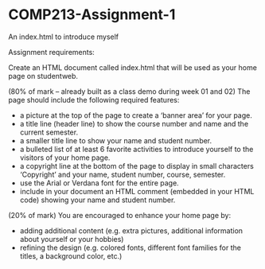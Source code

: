 # COMP213-Assignment-1
 An index.html to introduce myself

Assignment requirements:

Create an HTML document called index.html that will be used as your home page on studentweb.

(80% of mark – already built as a class demo during week 01 and 02) The page should include the following required features:
-	a picture at the top of the page to create a ‘banner area’ for your page.
-	a title line (header line) to show the course number and name and the current semester.
-	a smaller title line to show your name and student number.
-	a bulleted list of at least 6 favorite activities to introduce yourself to the visitors of your home page.
-   a copyright line at the bottom of the page to display in small characters ‘Copyright’ and your name, student number, course, semester.
-	use the Arial or Verdana font for the entire page.
-	include in your document an HTML comment (embedded in your HTML code) showing your name and student number.

(20% of mark) You are encouraged to enhance your home page by:
-	adding additional content (e.g. extra pictures, additional information about yourself or your hobbies)
-	refining the design (e.g. colored fonts, different font families for the titles, a background color, etc.) 

